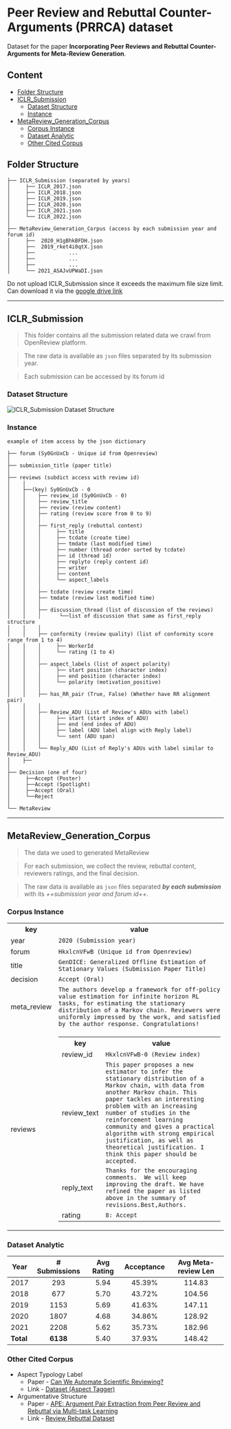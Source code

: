 # Peer Review and Rebuttal Counter-Arguments (PRRCA) dataset
Dataset for the paper **Incorporating Peer Reviews and Rebuttal Counter-Arguments for Meta-Review Generation**.

## Content
- [Folder Structure](#Folder-Structure)
- [ICLR_Submission](#ICLR_Submission)
    - [Dataset Structure](#)
    - [Instance](#)
- [MetaReview_Generation_Corpus](#MetaReview_Generation_Corpus)
    - [Corpus Instance](#)
    - [Dataset Analytic](#)
    - [Other Cited Corpus](#)

## Folder Structure
```
├── ICLR_Submission (separated by years)
│     ├── ICLR_2017.json
│     ├── ICLR_2018.json
│     ├── ICLR_2019.json
│     ├── ICLR_2020.json
│     ├── ICLR_2021.json
│     └── ICLR_2022.json
│
├── MetaReview_Generation_Corpus (access by each submission year and forum id)
│     ├──  2020_H1gBhkBFDH.json
│     ├──  2019_rket4i0qtX.json
│     ├──           ...
│     ├──           ...
│     ├──           ...
│     └── 2021_ASAJvUPWaDI.json 
```

Do not upload ICLR_Submission since it exceeds the maximum file size limit. Can download it via the [google drive link](https://drive.google.com/drive/folders/1AJPxDATB-PW9mBWl__4DTrbRluTygpr_?usp=sharing)

---
## ICLR_Submission
> This folder contains all the submission related data we crawl from OpenReview platform.

> The raw data is available as `json` files separated by its submission year.

> Each submission can be accessed by its forum id

### Dataset Structure
![ICLR_Submission Dataset Structure](https://i.imgur.com/PvE2rGm.png)

### Instance

```
example of item access by the json dictionary

├── forum (Sy0GnUxCb - Unique id from Openreview)
│
├── submission_title (paper title)
│
├── reviews (subdict access with review id)
│    │ 
│    ├──(key) Sy0GnUxCb - 0
│    │    ├── review_id (Sy0GnUxCb - 0)
│    │    ├── review_title
│    │    ├── review (review content)
│    │    ├── rating (review score from 0 to 9)
│    │    │
│    │    ├── first_reply (rebuttal content)
│    │    │     ├── title
│    │    │     ├── tcdate (create time)
│    │    │     ├── tmdate (last modified time)
│    │    │     ├── number (thread order sorted by tcdate)
│    │    │     ├── id (thread id)
│    │    │     ├── replyto (reply content id)
│    │    │     ├── writer
│    │    │     ├── content
│    │    │     └── aspect_labels
│    │    │
│    │    ├── tcdate (review create time)
│    │    ├── tmdate (review last modified time)
│    │    │
│    │    ├── discussion_thread (list of discussion of the reviews)
│    │    │      └──list of discussion that same as first_reply structure
│    │    │
│    │    ├── conformity (review quality) (list of conformity score range from 1 to 4)
│    │    │     ├── WorkerId
│    │    │     └── rating (1 to 4)
│    │    │
│    │    ├── aspect_labels (list of aspect polarity)
│    │    │     ├── start position (character index)
│    │    │     ├── end position (character index)
│    │    │     └── polarity (motivation_positive)
│    │    │
│    │    ├── has_RR_pair (True, False) (Whether have RR alignment pair)
│    │    │
│    │    ├── Review_ADU (List of Review's ADUs with label)
│    │    │     ├── start (start index of ADU)
│    │    │     ├── end (end index of ADU)
│    │    │     ├── label (ADU label align with Reply label)
│    │    │     └── sent (ADU span)
│    │    │
│    │    └── Reply_ADU (List of Reply's ADUs with label similar to Review_ADU)
│    ├──
│    
├── Decision (one of four)
│     ├──Accept (Poster)
│     ├──Accept (Spotlight)
│     ├──Accept (Oral)
│     └──Reject
│    
└── MetaReview
```

---
## MetaReview_Generation_Corpus

> The data we used to generated MetaReview

> For each submission, we collect the review, rebuttal content, reviewers ratings, and the final decision.

> The raw data is available as `json` files separated ***by each submission*** with its *++submission year and forum id++*.

### Corpus Instance
<div itemscope itemtype="http://schema.org/Dataset">
<table>
  <tr>
    <th>key</th>
    <th>value</th>
  </tr>
  <tr>
    <td>year</td>
    <td><code itemprop="year">2020 (Submission year)</code></td>
  </tr>
  <tr>
    <td>forum</td>
    <td><code itemprop="forum">HkxlcnVFwB (Unique id from Openreview)</code></td>
  </tr>
  <tr>
    <td>title</td>
    <td><code itemprop="title">GenDICE: Generalized Offline Estimation of Stationary Values (Submission Paper Title)</code></td>
  </tr>
  <tr>
    <td>decision</td>
    <td><code itemprop="decision">Accept (Oral)</code></td>
  </tr>
  <tr>
    <td>meta_review</td>
    <td><code itemprop="meta_review">The authors develop a framework for off-policy value estimation for infinite horizon RL tasks, for estimating the stationary distribution of a Markov chain. Reviewers were uniformly impressed by the work, and satisfied by the author response. Congratulations! </code></td>
  </tr>
  <tr>
    <td>reviews</td>
    <td>
      <div itemscope itemtype="http://schema.org/Organization" itemprop="provider">
        <table>
          <tr>
            <th>key</th>
            <th>value</th>
          </tr>
          <tr>
            <td>review_id</td>
            <td><code itemprop="review_id">HkxlcnVFwB-0 (Review index)</code></td>
          </tr>
          <tr>
            <td>review_text</td>
            <td><code itemprop="review_text">This paper proposes a new estimator to infer the stationary distribution of a Markov chain, with data from another Markov chain. This paper tackles an interesting problem with an increasing number of studies in the reinforcement learning community and gives a practical algorithm with strong empirical justification, as well as theoretical justification. I think this paper should be accepted.
</code></td>
          </tr>
          <tr>
            <td>reply_text</td>
            <td><code itemprop="reply_text">Thanks for the encouraging comments.  We will keep improving the draft. We have refined the paper as listed above in the summary of revisions.Best,Authors.
</code></td>
          </tr>
          <tr>
            <td>rating</td>
            <td><code itemprop="rating">8: Accept</code></td>
          </tr>
        </table>
      </div>
    </td>
  </tr>
</table>
</div>

### Dataset Analytic
| Year | # Submissions| Avg Rating | Acceptance | Avg Meta-review Len|
| ---- | :----------: | :--------: | :--------: | :--------: |
|2017  |     293      |    5.94    |   45.39%   |114.83|
|2018  |     677      |    5.70    |   43.72%   | 104.56|
|2019  |     1153     |    5.69    |   41.63%   | 147.11|
|2020  |     1807     |    4.68    |   34.86%   | 128.92|
|2021  |     2208     |    5.62    |   35.73%   | 182.96|
|**Total**|**6138** |    5.40    |   37.93%   |148.42|

### Other Cited Corpus
* Aspect Typology Label 
    * Paper - [Can We Automate Scientific Reviewing?](https://arxiv.org/pdf/2102.00176.pdf)
    * Link - [Dataset (Aspect Tagger)](https://github.com/neulab/ReviewAdvisor)
* Argumentative Structure
    * Paper - [APE: Argument Pair Extraction from Peer Review and Rebuttal
via Multi-task Learning](https://aclanthology.org/2020.emnlp-main.569.pdf)
    * Link - [Review Rebuttal Dataset](https://github.com/LiyingCheng95/ArgumentPairExtraction)

